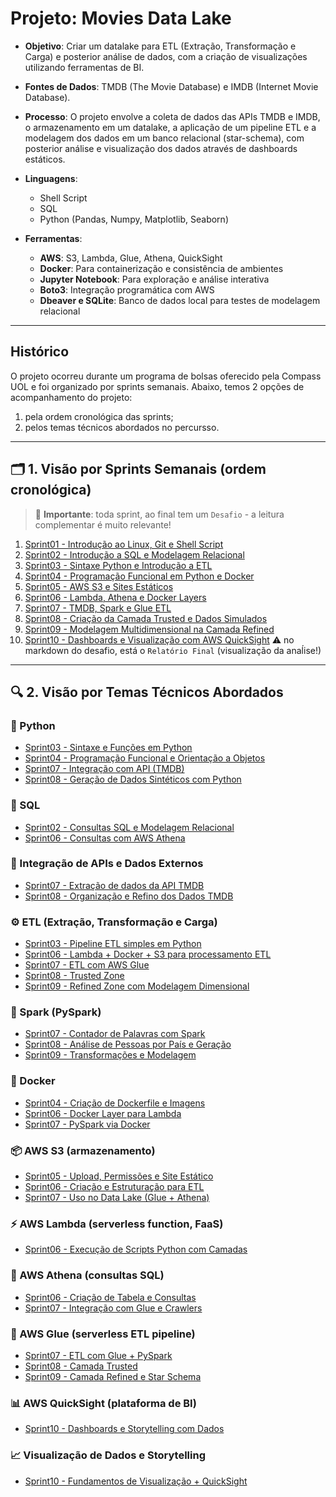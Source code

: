 # Projeto: Movies Data Lake

- **Objetivo**: Criar um datalake para ETL (Extração, Transformação e Carga) e posterior análise de dados, com a criação de visualizações utilizando ferramentas de BI.
- **Fontes de Dados**: TMDB (The Movie Database) e IMDB (Internet Movie Database).
- **Processo**: O projeto envolve a coleta de dados das APIs TMDB e IMDB, o armazenamento em um datalake, a aplicação de um pipeline ETL e a modelagem dos dados em um banco relacional (star-schema), com posterior análise e visualização dos dados através de dashboards estáticos.
- **Linguagens**: 
   - Shell Script
   - SQL
   - Python (Pandas, Numpy, Matplotlib, Seaborn) 
   
- **Ferramentas**:
   - **AWS**: S3, Lambda, Glue, Athena, QuickSight
   - **Docker**: Para containerização e consistência de ambientes
   - **Jupyter Notebook**: Para exploração e análise interativa
   - **Boto3**: Integração programática com AWS
   - **Dbeaver e SQLite**: Banco de dados local para testes de modelagem relacional 




---
## Histórico
O projeto ocorreu durante um programa de bolsas oferecido pela Compass UOL e foi organizado por sprints semanais. 
Abaixo, temos 2 opções de acompanhamento do projeto:

1. pela ordem cronológica das sprints;
2. pelos temas técnicos abordados no percursso.
---

## 🗂️ 1. Visão por Sprints Semanais (ordem cronológica)

> 📢 **Importante**: toda sprint, ao final tem um `Desafio` - a leitura complementar é muito relevante!

01. [Sprint01 - Introdução ao Linux, Git e Shell Script](Sprint01/README.md)  
02. [Sprint02 - Introdução a SQL e Modelagem Relacional](Sprint02/README.md)  
03. [Sprint03 - Sintaxe Python e Introdução a ETL](Sprint03/README.md)  
04. [Sprint04 - Programação Funcional em Python e Docker](Sprint04/README.md)  
05. [Sprint05 - AWS S3 e Sites Estáticos](Sprint05/README.md)  
06. [Sprint06 - Lambda, Athena e Docker Layers](Sprint06/README.md)  
07. [Sprint07 - TMDB, Spark e Glue ETL](Sprint07/README.md)  
08. [Sprint08 - Criação da Camada Trusted e Dados Simulados](Sprint08/README.md)  
09. [Sprint09 - Modelagem Multidimensional na Camada Refined](Sprint09/README.md)  
10. [Sprint10 - Dashboards e Visualização com AWS QuickSight](Sprint10/README.md) ⚠️ no markdown do desafio, está o `Relatório Final` (visualização da anaĺise!)

---

## 🔍 2. Visão por Temas Técnicos Abordados

### 🐍 Python
- [Sprint03 - Sintaxe e Funções em Python](Sprint03/README.md)
- [Sprint04 - Programação Funcional e Orientação a Objetos](Sprint04/README.md)
- [Sprint07 - Integração com API (TMDB)](Sprint07/README.md)
- [Sprint08 - Geração de Dados Sintéticos com Python](Sprint08/README.md)

### 🧮 SQL
- [Sprint02 - Consultas SQL e Modelagem Relacional](Sprint02/README.md)
- [Sprint06 - Consultas com AWS Athena](Sprint06/README.md)

### 🔌 Integração de APIs e Dados Externos
- [Sprint07 - Extração de dados da API TMDB](Sprint07/README.md)
- [Sprint08 - Organização e Refino dos Dados TMDB](Sprint08/README.md)

### ⚙️ ETL (Extração, Transformação e Carga)
- [Sprint03 - Pipeline ETL simples em Python](Sprint03/README.md)
- [Sprint06 - Lambda + Docker + S3 para processamento ETL](Sprint06/README.md)
- [Sprint07 - ETL com AWS Glue](Sprint07/README.md)
- [Sprint08 - Trusted Zone](Sprint08/README.md)
- [Sprint09 - Refined Zone com Modelagem Dimensional](Sprint09/README.md)

### 🔄 Spark (PySpark)
- [Sprint07 - Contador de Palavras com Spark](Sprint07/README.md)
- [Sprint08 - Análise de Pessoas por País e Geração](Sprint08/README.md)
- [Sprint09 - Transformações e Modelagem](Sprint09/README.md)

### 🐳 Docker
- [Sprint04 - Criação de Dockerfile e Imagens](Sprint04/README.md)
- [Sprint06 - Docker Layer para Lambda](Sprint06/README.md)
- [Sprint07 - PySpark via Docker](Sprint07/README.md)

### 📦 AWS S3 (armazenamento)
- [Sprint05 - Upload, Permissões e Site Estático](Sprint05/README.md)
- [Sprint06 - Criação e Estruturação para ETL](Sprint06/README.md)
- [Sprint07 - Uso no Data Lake (Glue + Athena)](Sprint07/README.md)

### ⚡ AWS Lambda (serverless function, FaaS)
- [Sprint06 - Execução de Scripts Python com Camadas](Sprint06/README.md)

### 🦉 AWS Athena (consultas SQL)
- [Sprint06 - Criação de Tabela e Consultas](Sprint06/README.md)
- [Sprint07 - Integração com Glue e Crawlers](Sprint07/README.md)

### 🧪 AWS Glue (serverless ETL pipeline)
- [Sprint07 - ETL com Glue + PySpark](Sprint07/README.md)
- [Sprint08 - Camada Trusted](Sprint08/README.md)
- [Sprint09 - Camada Refined e Star Schema](Sprint09/README.md)

### 📊 AWS QuickSight (plataforma de BI)
- [Sprint10 - Dashboards e Storytelling com Dados](Sprint10/README.md)

### 📈 Visualização de Dados e Storytelling
- [Sprint10 - Fundamentos de Visualização + QuickSight](Sprint10/README.md)